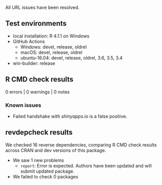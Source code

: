 All URL issues have been resolved.

## Test environments

* local installation: R 4.1.1 on Windows
* GitHub Actions
    - Windows:        devel, release, oldrel
    - macOS:          devel, release, oldrel
    - ubuntu-16.04:   devel, release, oldrel, 3.6, 3.5, 3.4
* win-builder:        release


## R CMD check results

0 errors | 0 warnings | 0 notes


### Known issues

- Failed handshake with *shinyapps.io* is a false positive.


## revdepcheck results

We checked 16 reverse dependencies, comparing R CMD check results across CRAN and dev versions of this package.

 * We saw 1 new problems
    * `report`: Error is expected. Authors have been updated and will submit updated package.
 * We failed to check 0 packages
